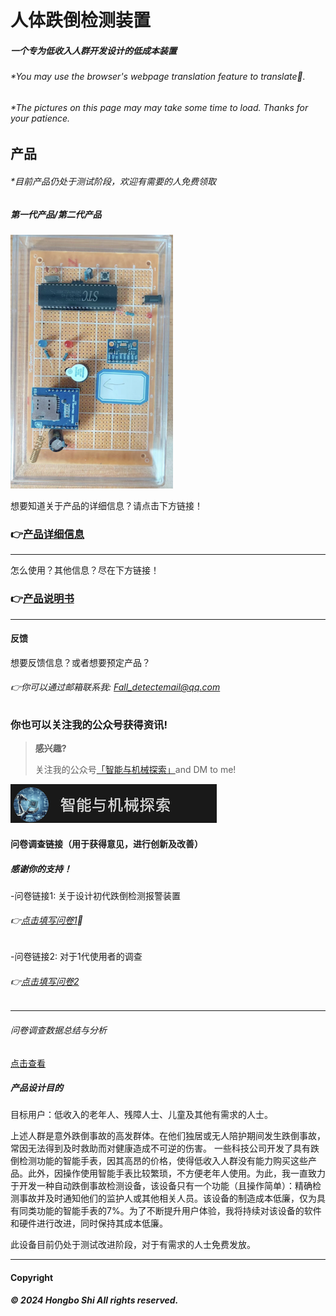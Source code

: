 # 人体跌倒检测装置

##### 一个专为低收入人群开发设计的低成本装置

###### *You may use the browser's webpage translation feature to translate🙂.

###### *The pictures on this page may may take some time to load. Thanks for your patience.






## 产品

###### *目前产品仍处于测试阶段，欢迎有需要的人免费领取

##### 第一代产品/第二代产品

 ![DATA](V11.png)

想要知道关于产品的详细信息？请点击下方链接！

### 👉[产品详细信息](https://esperaa.github.io/fallingdetect/)

---

怎么使用？其他信息？尽在下方链接！

### 👉[产品说明书](https://esperaa.github.io/WebextensionforAutome-/)

---

#### 反馈
想要反馈信息？或者想要预定产品？
###### 👉你可以通过邮箱联系我: Fall_detectemail@qq.com


### 你也可以关注我的公众号获得资讯!

> **感兴趣?**
> 
> 关注我的公众号[「智能与机械探索」](https://mp.weixin.qq.com/s/3Xchh00gAuqtd4T-2_1xkQ)and DM to me!
> 

![DATA](OA2.png)

#### 问卷调查链接（用于获得意见，进行创新及改善）
##### 感谢你的支持！

-问卷链接1: 关于设计初代跌倒检测报警装置
###### 👉[点击填写问卷1](https://v.wjx.cn/vm/Q2Frjo2.aspx#)📝

-问卷链接2: 对于1代使用者的调查
###### 👉[点击填写问卷2](https://www.wjx.cn/vm/Q72F9Z0.aspx# )

---
###### 问卷调查数据总结与分析
[点击查看](https://esperaa.github.io/Datacollection/)

##### 产品设计目的
目标用户：低收入的老年人、残障人士、儿童及其他有需求的人士。

上述人群是意外跌倒事故的高发群体。在他们独居或无人陪护期间发生跌倒事故，常因无法得到及时救助而对健康造成不可逆的伤害。
一些科技公司开发了具有跌倒检测功能的智能手表，因其高昂的价格，使得低收入人群没有能力购买这些产品。此外，因操作使用智能手表比较繁琐，不方便老年人使用。为此，我一直致力于开发一种自动跌倒事故检测设备，该设备只有一个功能（且操作简单）：精确检测事故并及时通知他们的监护人或其他相关人员。该设备的制造成本低廉，仅为具有同类功能的智能手表的7%。为了不断提升用户体验，我将持续对该设备的软件和硬件进行改进，同时保持其成本低廉。

此设备目前仍处于测试改进阶段，对于有需求的人士免费发放。 

---

#### Copyright

**_© 2024 Hongbo Shi All rights reserved._**

